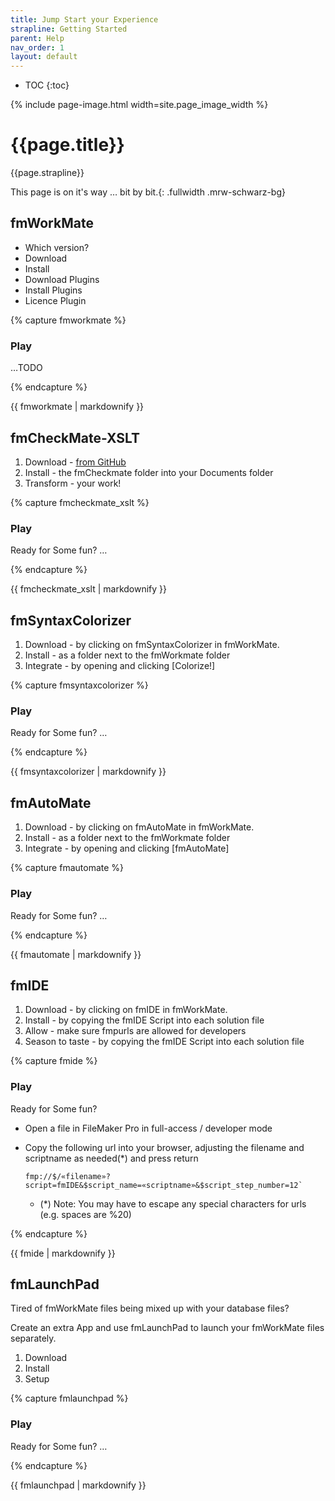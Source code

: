 ```yaml
---
title: Jump Start your Experience
strapline: Getting Started
parent: Help
nav_order: 1
layout: default
---
```

- TOC
{:toc}

{% include page-image.html width=site.page_image_width %}

# {{page.title}}

{{page.strapline}}

This page is on it's way … bit by bit.{: .fullwidth .mrw-schwarz-bg}

## fmWorkMate

- Which version?
- Download
- Install
- Download Plugins
- Install Plugins
- Licence Plugin

{% capture fmworkmate %}

### Play

…TODO

{% endcapture %}<section class="fullwidth mrw-green-bg">{{ fmworkmate | markdownify }}</section>

## fmCheckMate-XSLT

1. Download - [from GitHub](https://github.com/mrwatson-de/fmCheckMate-XSLT/releases/latest)
2. Install - the fmCheckmate folder into your Documents folder
3. Transform - your work!

{% capture fmcheckmate_xslt %}

### Play

Ready for Some fun?
…

{% endcapture %}<section class="fullwidth mrw-orange-bg">{{ fmcheckmate_xslt | markdownify }}</section>

## fmSyntaxColorizer

1. Download - by clicking on fmSyntaxColorizer in fmWorkMate.
2. Install - as a folder next to the fmWorkmate folder
3. Integrate - by opening and clicking [Colorize!]

{% capture fmsyntaxcolorizer %}

### Play

Ready for Some fun?
…

{% endcapture %}<section class="fullwidth mrw-blue-bg">{{ fmsyntaxcolorizer | markdownify }}</section>

## fmAutoMate

1. Download - by clicking on fmAutoMate in fmWorkMate.
2. Install - as a folder next to the fmWorkmate folder
3. Integrate - by opening and clicking [fmAutoMate]

{% capture fmautomate %}

### Play

Ready for Some fun?
…

{% endcapture %}<section class="fullwidth mrw-red-bg">{{ fmautomate | markdownify }}</section>

## fmIDE

1. Download - by clicking on fmIDE in fmWorkMate.
2. Install - by copying the fmIDE Script into each solution file
3. Allow - make sure fmpurls are allowed for developers
4. Season to taste - by copying the fmIDE Script into each solution file

{% capture fmide %}

### Play

Ready for Some fun?

- Open a file in FileMaker Pro in full-access / developer mode
- Copy the following url into your browser, adjusting the filename and scriptname as needed(*) and press return

      fmp://$/«filename»?script=fmIDE&$script_name=«scriptname»&$script_step_number=12`
  
  - (*) Note: You may have to escape any special characters for urls (e.g. spaces are %20)

{% endcapture %}<section class="fullwidth fmide-bg">{{ fmide | markdownify }}</section>


## fmLaunchPad

Tired of fmWorkMate files being mixed up with your database files?

Create an extra App and use fmLaunchPad to launch your fmWorkMate files separately.

1. Download
2. Install
3. Setup

{% capture fmlaunchpad %}

### Play

Ready for Some fun?
…

{% endcapture %}<section class="fullwidth schawarz-bg">{{ fmlaunchpad | markdownify }}</section>